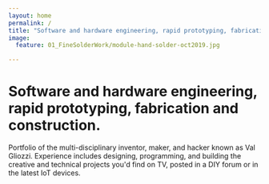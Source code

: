 ```yaml
---
layout: home
permalink: /
title: "Software and hardware engineering, rapid prototyping, fabrication and construction."
image:
  feature: 01_FineSolderWork/module-hand-solder-oct2019.jpg

---
```


<div class="details">
	<h1>Software and hardware engineering, rapid prototyping, fabrication and construction.</h1>
	<p class="intro">
		Portfolio of the multi-disciplinary inventor, maker, and hacker known as Val Gliozzi. Experience includes designing, programming, and building the creative and technical projects you'd find on TV, posted in a DIY forum or in the latest IoT devices. 
	</p>
</div>


